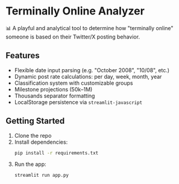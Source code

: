 # Terminally Online Analyzer

📊 A playful and analytical tool to determine how "terminally online" someone is based on their Twitter/X posting behavior.

## Features
- Flexible date input parsing (e.g. "October 2008", "10/08", etc.)
- Dynamic post rate calculations: per day, week, month, year
- Classification system with customizable groups
- Milestone projections (50k–1M)
- Thousands separator formatting
- LocalStorage persistence via `streamlit-javascript`

## Getting Started

1. Clone the repo
2. Install dependencies:
	```bash
	pip install -r requirements.txt
	```
3. Run the app:
	```bash 
   	streamlit run app.py
   	```